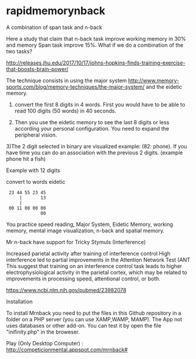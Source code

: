 # rapidmemorynback

A combination of span task and n-back

Here a study that claim that n-back task improve working memory in 30% and memory Span task improve 15%. What if we do a combination of the two tasks? 

http://releases.jhu.edu/2017/10/17/johns-hopkins-finds-training-exercise-that-boosts-brain-power/

The technique consists in using the major system http://www.memory-sports.com/blog/memory-techniques/the-major-system/ and the eidetic memory.

1) convert the first 8 digits in 4 words. First you would have to be able to read 100 digits (50 words) in 40 seconds.

2) Then you use the eidetic memory to see the last 8 digits or less according your personal configuration. You need to expand the peripheral vision.

3)The 2 digit selected in binary are visualized example: (82: phone). If you have time you can do an association with the previous 2 digits. (example phone hit a fish)

Example with 12 digits

convert to words  eidetic

     23 44 55 23 45
         |       13
         |
     00 11 00 00 00
                 00
                 
You practice speed reading, Major System, Eidetic Memory, working memory, mental image visualization, n-back and spatial memory.    

Mr n-back have support for Tricky Stymuls (Interference)

Increased parietal activity after training of interference control
High interference led to partial improvements in the Attention Network Test (ANT
This suggest that training on an interference control task leads to higher electrophysiological activity in the parietal cortex, which may be related to improvements in processing speed, attentional control, or both.

https://www.ncbi.nlm.nih.gov/pubmed/23982078

Installation

To install Mrnback you need to put the files in this Github repository in a folder on a PHP server (you can use XAMP,WAMP, MAMP). The App not uses databases or other add-on. You can test it by open the file "inifinity.php" in the broweser.
          
Play (Only Desktop Computer) :  http://competicionmental.appspot.com/mrnback#
